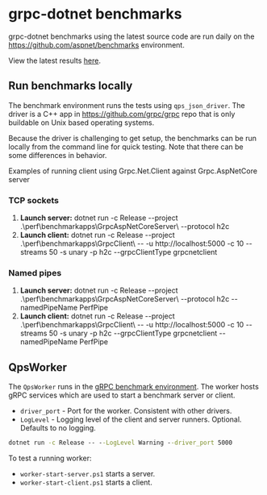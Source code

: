 # grpc-dotnet benchmarks

grpc-dotnet benchmarks using the latest source code are run daily on the https://github.com/aspnet/benchmarks environment.

View the latest results [here](https://msit.powerbi.com/view?r=eyJrIjoiYTZjMTk3YjEtMzQ3Yi00NTI5LTg5ZDItNmUyMGRlOTkwMGRlIiwidCI6IjcyZjk4OGJmLTg2ZjEtNDFhZi05MWFiLTJkN2NkMDExZGI0NyIsImMiOjV9&pageName=ReportSection9567390a89a2d30b0eda).

## Run benchmarks locally

The benchmark environment runs the tests using `qps_json_driver`. The driver is a C++ app in https://github.com/grpc/grpc repo that is only buildable on Unix based operating systems.

Because the driver is challenging to get setup, the benchmarks can be run locally from the command line for quick testing. Note that there can be some differences in behavior.

Examples of running client using Grpc.Net.Client against Grpc.AspNetCore server

### TCP sockets

1. **Launch server:** dotnet run -c Release --project .\perf\benchmarkapps\GrpcAspNetCoreServer\ --protocol h2c
2. **Launch client:** dotnet run -c Release --project .\perf\benchmarkapps\GrpcClient\ -- -u http://localhost:5000 -c 10 --streams 50 -s unary -p h2c --grpcClientType grpcnetclient

### Named pipes

1. **Launch server:** dotnet run -c Release --project .\perf\benchmarkapps\GrpcAspNetCoreServer\ --protocol h2c --namedPipeName PerfPipe
2. **Launch client:** dotnet run -c Release --project .\perf\benchmarkapps\GrpcClient\ -- -u http://localhost:5000 -c 10 --streams 50 -s unary -p h2c --grpcClientType grpcnetclient --namedPipeName PerfPipe

## QpsWorker

The `QpsWorker` runs in the [gRPC benchmark environment](https://grpc.io/docs/guides/benchmarking/). The worker hosts gRPC services which are used to start a benchmark server or client.

* `driver_port` - Port for the worker. Consistent with other drivers.
* `LogLevel` - Logging level of the client and server runners. Optional. Defaults to no logging.

```cmd
dotnet run -c Release -- --LogLevel Warning --driver_port 5000
```

To test a running worker:

* `worker-start-server.ps1` starts a server.
* `worker-start-client.ps1` starts a client.
